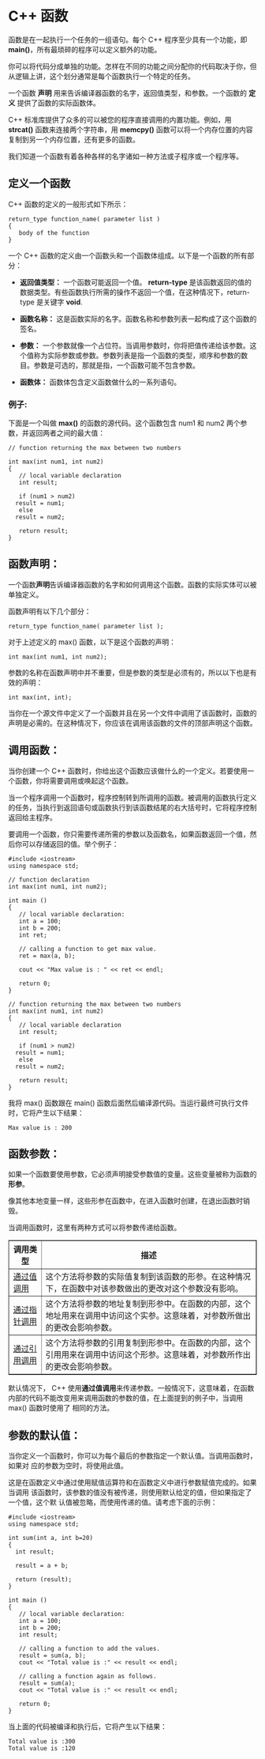 # C++ 函数

函数是在一起执行一个任务的一组语句。每个 C++ 程序至少具有一个功能，即 **main()**，所有最琐碎的程序可以定义额外的功能。  

你可以将代码分成单独的功能。怎样在不同的功能之间分配你的代码取决于你，但从逻辑上讲，这个划分通常是每个函数执行一个特定的任务。  

一个函数 **声明** 用来告诉编译器函数的名字，返回值类型，和参数。一个函数的 **定义** 提供了函数的实际函数体。  

C++ 标准库提供了众多的可以被您的程序直接调用的内置功能。例如，用 **strcat()** 函数来连接两个字符串，用 **memcpy()** 函数可以将一个内存位置的内容复制到另一个内存位置，还有更多的函数。  

我们知道一个函数有着各种各样的名字诸如一种方法或子程序或一个程序等。  


## 定义一个函数

C++ 函数的定义的一般形式如下所示： 
  
    return_type function_name( parameter list )
    {
       body of the function
    }
     
一个 C++ 函数的定义由一个函数头和一个函数体组成。以下是一个函数的所有部分：  

- **返回值类型：** 一个函数可能返回一个值。  **return-type** 是该函数返回的值的数据类型。有些函数执行所需的操作不返回一个值，在这种情况下，return-type 是关键字 **void**.
  
- **函数名称：** 这是函数实际的名字。函数名称和参数列表一起构成了这个函数的签名。 
 
- **参数：** 一个参数就像一个占位符。当调用参数时，你将把值传递给该参数。这个值称为实际参数或参数。参数列表是指一个函数的类型，顺序和参数的数目。参数是可选的，那就是指，一个函数可能不包含参数。  

- **函数体：** 函数体包含定义函数做什么的一系列语句。
  
### 例子:

下面是一个叫做 **max()** 的函数的源代码。这个函数包含 num1 和 num2 两个参数，并返回两者之间的最大值：

    // function returning the max between two numbers
     
    int max(int num1, int num2) 
    {
       // local variable declaration
       int result;
     
       if (num1 > num2)
      result = num1;
       else
      result = num2;
     
       return result; 
    }


## 函数声明：


一个函数**声明**告诉编译器函数的名字和如何调用这个函数。函数的实际实体可以被单独定义。
  
函数声明有以下几个部分： 
 
    return_type function_name( parameter list );

对于上述定义的 max() 函数，以下是这个函数的声明：  

    int max(int num1, int num2);
    
参数的名称在函数声明中并不重要，但是参数的类型是必须有的，所以以下也是有效的声明：

    int max(int, int);

  
当你在一个源文件中定义了一个函数并且在另一个文件中调用了该函数时，函数的声明是必需的。在这种情况下，你应该在调用该函数的文件的顶部声明这个函数。  

## 调用函数：

当你创建一个 C++ 函数时，你给出这个函数应该做什么的一个定义。若要使用一个函数，你将需要调用或唤起这个函数。  

当一个程序调用一个函数时，程序控制转到所调用的函数。被调用的函数执行定义的任务，当执行到返回语句或函数执行到该函数结尾的右大括号时，它将程序控制返回给主程序。  

要调用一个函数，你只需要传递所需的参数以及函数名，如果函数返回一个值，然后你可以存储返回的值。举个例子：  

    #include <iostream>
    using namespace std;
     
    // function declaration
    int max(int num1, int num2);
     
    int main ()
    {
       // local variable declaration:
       int a = 100;
       int b = 200;
       int ret;
     
       // calling a function to get max value.
       ret = max(a, b);
     
       cout << "Max value is : " << ret << endl;
     
       return 0;
    }
     
    // function returning the max between two numbers
    int max(int num1, int num2) 
    {
       // local variable declaration
       int result;
     
       if (num1 > num2)
      result = num1;
       else
      result = num2;
     
       return result; 
    }
    

我将 max() 函数跟在 main() 函数后面然后编译源代码。当运行最终可执行文件时，它将产生以下结果：  

    Max value is : 200

## 函数参数：

如果一个函数要使用参数，它必须声明接受参数值的变量。这些变量被称为函数的**形参**。 
 
像其他本地变量一样，这些形参在函数中，在进入函数时创建，在退出函数时销毁。
  
当调用函数时，这里有两种方式可以将参数传递给函数。  
<table border="1">
<tr>
<th>调用类型</th>
<th>描述</th>
</tr>
<tr>
<td><a href="http://www.tutorialspoint.com/cplusplus/cpp_function_call_by_value.htm">通过值调用</a></td> 
<td>这个方法将参数的实际值复制到该函数的形参。在这种情况下，在函数中对该参数做出的更改对这个参数没有影响。</td>       
</tr>
<tr>
<td><a href="http://www.tutorialspoint.com/cplusplus/cpp_function_call_by_pointer.htm">通过指针调用</a></td>
<td>这个方法将参数的地址复制到形参中。在函数的内部，这个地址用来在调用中访问这个实参。这意味着，对参数所做出的更改会影响参数。</td>
</tr>
<tr>
<td><a href="http://www.tutorialspoint.com/cplusplus/cpp_function_call_by_reference.htm">通过引用调用</a></td>
<td>这个方法将参数的引用复制到形参中。在函数的内部，这个引用用来在调用中访问这个形参。这意味着，对参数所作出的更改会影响参数。</td>
</tr>
</table>
     
默认情况下， C++ 使用**通过值调用**来传递参数。一般情况下，这意味着，在函数内部的代码不能改变用来调用函数的参数的值，在上面提到的例子中，当调用 max() 函数时使用了
相同的方法。

## 参数的默认值：

当你定义一个函数时，你可以为每个最后的参数指定一个默认值。当调用函数时，如果对
应的参数为空时，将使用此值。  

这是在函数定义中通过使用赋值运算符和在函数定义中进行参数赋值完成的。如果当调用
该函数时，该参数的值没有被传递，则使用默认给定的值，但如果指定了一个值，这个默
认值被忽略，而使用传递的值。请考虑下面的示例：  


    #include <iostream>
    using namespace std;
     
    int sum(int a, int b=20)
    {
      int result;
    
      result = a + b;
      
      return (result);
    }
    
    int main ()
    {
       // local variable declaration:
       int a = 100;
       int b = 200;
       int result;
     
       // calling a function to add the values.
       result = sum(a, b);
       cout << "Total value is :" << result << endl;
    
       // calling a function again as follows.
       result = sum(a);
       cout << "Total value is :" << result << endl;
     
       return 0;
    }

当上面的代码被编译和执行后，它将产生以下结果：

    Total value is :300
    Total value is :120
    

